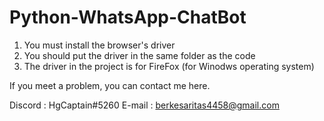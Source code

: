 # Python-WhatsApp-ChatBot

1) You must install the browser's driver
2) You should put the driver in the same folder as the code
3) The driver in the project is for FireFox (for Winodws operating system)

If you meet a problem, you can contact me here.  

Discord : HgCaptain#5260
E-mail : berkesaritas4458@gmail.com 
